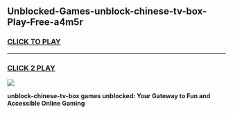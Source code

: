 
## Unblocked-Games-unblock-chinese-tv-box-Play-Free-a4m5r
<h3>
<a href="https://premium76.site?title=unblock-chinese-tv-box&ref=21A">CLICK TO PLAY</a></h3>
<hr>

<h3>
<a href="https://premium76.site?title=unblock-chinese-tv-box&ref=21A">CLICK 2 PLAY</a>
  
</h3>

<a href="https://premium76.site?title=unblock-chinese-tv-box&ref=21A"><img src="https://clearcache.store/games.png"></a>


**unblock-chinese-tv-box games unblocked: Your Gateway to Fun and Accessible Online Gaming**
